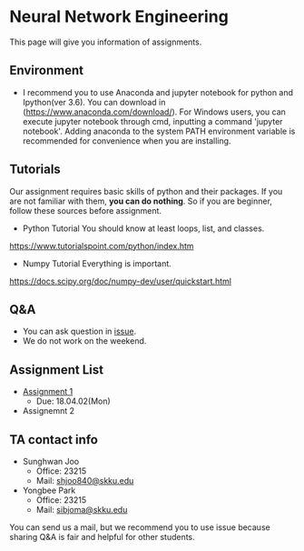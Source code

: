 # Neural Network Engineering
This page will give you information of assignments.

## Environment
- I recommend you to use Anaconda and jupyter notebook for python and Ipython(ver 3.6). You can download in (https://www.anaconda.com/download/). For Windows users, you can execute jupyter notebook through cmd, inputting a command 'jupyter notebook'. Adding anaconda to the system PATH environment variable is recommended for convenience when you are installing.

## Tutorials
Our assignment requires basic skills of python and their packages. If you are not familiar with them, **you can do nothing**. So if you are beginner, follow these sources before assignment.

- Python Tutorial
You should know at least loops, list, and classes.

https://www.tutorialspoint.com/python/index.htm

- Numpy Tutorial
Everything is important. 

https://docs.scipy.org/doc/numpy-dev/user/quickstart.html

## Q&A
- You can ask question in [issue](https://github.com/MindSKKU/NNE/issues).
- We do not work on the weekend.


## Assignment List

- [Assignment 1](https://github.com/MindSKKU/NNE/blob/master/Assignment1.md)
  - Due: 18.04.02(Mon)
- Assignemnt 2

## TA contact info

- Sunghwan Joo
  - Office: 23215
  - Mail: shjoo840@skku.edu
- Yongbee Park
  - Office: 23215
  - Mail: sibjoma@skku.edu

You can send us a mail, but we recommend you to use issue because sharing Q&A is fair and helpful for other students.


